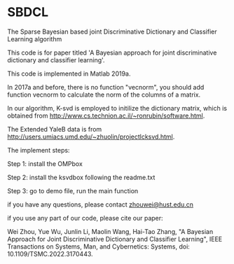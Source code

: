 # SBDCL
The Sparse Bayesian based joint Discriminative Dictionary and Classifier Learning algorithm

This code is for paper titled 'A Bayesian approach for joint discriminative dictionary and classifier learning'. 

This code is implemented in Matlab 2019a.

In 2017a and before, there is no function "vecnorm", you should add function vecnorm to calculate the norm of the columns of a matrix.

In our algorithm, K-svd is employed to initilize the dictionary matrix, which is obtained from http://www.cs.technion.ac.il/~ronrubin/software.html. 

The Extended YaleB data is from http://users.umiacs.umd.edu/~zhuolin/projectlcksvd.html. 

The implement steps: 

Step 1: install the OMPbox  

Step 2: install the ksvdbox following the readme.txt 

Step 3: go to demo file, run the main function 

if you have any questions, please contact zhouwei@hust.edu.cn 

if you use any part of our code, please cite our paper:

  Wei Zhou, Yue Wu, Junlin Li, Maolin Wang, Hai-Tao Zhang,
 "A Bayesian Approach for Joint Discriminative Dictionary and Classifier  Learning", 
 IEEE Transactions on Systems, Man, and Cybernetics: Systems, doi: 10.1109/TSMC.2022.3170443.
